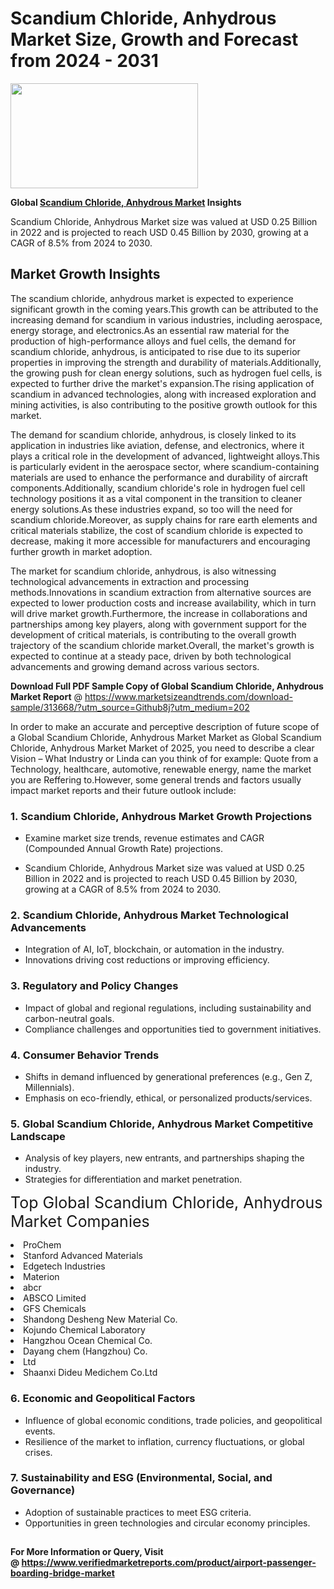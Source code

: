 <H1>Scandium Chloride, Anhydrous Market Size, Growth and Forecast from 2024 - 2031</H1><img class="aligncenter size-medium wp-image-584254" src="https://thirdeyenews.in/wp-content/uploads/2024/09/Global-Market-Research-300x168.jpeg" alt="" width="300" height="168" /><p><strong>Global&nbsp;<a href="https://www.marketsizeandtrends.com/download-sample/313668/?utm_source=Github8j?utm_medium=202">Scandium Chloride, Anhydrous Market</a> Insights</strong></p><p>Scandium Chloride, Anhydrous Market size was valued at USD 0.25 Billion in 2022 and is projected to reach USD 0.45 Billion by 2030, growing at a CAGR of 8.5% from 2024 to 2030.</p><p><h2>Market Growth Insights</h2> <p>The scandium chloride, anhydrous market is expected to experience significant growth in the coming years.This growth can be attributed to the increasing demand for scandium in various industries, including aerospace, energy storage, and electronics.As an essential raw material for the production of high-performance alloys and fuel cells, the demand for scandium chloride, anhydrous, is anticipated to rise due to its superior properties in improving the strength and durability of materials.Additionally, the growing push for clean energy solutions, such as hydrogen fuel cells, is expected to further drive the market's expansion.The rising application of scandium in advanced technologies, along with increased exploration and mining activities, is also contributing to the positive growth outlook for this market.</p> <p>The demand for scandium chloride, anhydrous, is closely linked to its application in industries like aviation, defense, and electronics, where it plays a critical role in the development of advanced, lightweight alloys.This is particularly evident in the aerospace sector, where scandium-containing materials are used to enhance the performance and durability of aircraft components.Additionally, scandium chloride's role in hydrogen fuel cell technology positions it as a vital component in the transition to cleaner energy solutions.As these industries expand, so too will the need for scandium chloride.Moreover, as supply chains for rare earth elements and critical materials stabilize, the cost of scandium chloride is expected to decrease, making it more accessible for manufacturers and encouraging further growth in market adoption.<p>The market for scandium chloride, anhydrous, is also witnessing technological advancements in extraction and processing methods.Innovations in scandium extraction from alternative sources are expected to lower production costs and increase availability, which in turn will drive market growth.Furthermore, the increase in collaborations and partnerships among key players, along with government support for the development of critical materials, is contributing to the overall growth trajectory of the scandium chloride market.Overall, the market's growth is expected to continue at a steady pace, driven by both technological advancements and growing demand across various sectors.</p> <p><span class=""><strong>Download Full PDF Sample Copy of Global Scandium Chloride, Anhydrous Market Report</strong> @ <a href="https://www.marketsizeandtrends.com/download-sample/313668/?utm_source=Github8j?utm_medium=202" target="_blank">https://www.marketsizeandtrends.com/download-sample/313668/?utm_source=Github8j?utm_medium=202</a></span></p><p>In order to make an accurate and perceptive description of future scope of a Global&nbsp;Scandium Chloride, Anhydrous Market Market as Global&nbsp;Scandium Chloride, Anhydrous Market Market of 2025, you need to describe a clear Vision &ndash; What Industry or Linda can you think of for example: Quote from a Technology, healthcare, automotive, renewable energy, name the market you are Reffering to.However, some general trends and factors usually impact market reports and their future outlook include:</p><h3>1.&nbsp;<strong>Scandium Chloride, Anhydrous Market Growth Projections</strong></h3><ul><li>Examine market size trends, revenue estimates and CAGR (Compounded Annual Growth Rate) projections.</li><li><p>Scandium Chloride, Anhydrous Market size was valued at USD 0.25 Billion in 2022 and is projected to reach USD 0.45 Billion by 2030, growing at a CAGR of 8.5% from 2024 to 2030.</p></li></ul><h3>2.&nbsp;<strong>Scandium Chloride, Anhydrous Market Technological Advancements</strong></h3><ul><li>Integration of AI, IoT, blockchain, or automation in the industry.</li><li>Innovations driving cost reductions or improving efficiency.</li></ul><h3>3.&nbsp;<strong>Regulatory and Policy Changes</strong></h3><ul><li>Impact of global and regional regulations, including sustainability and carbon-neutral goals.</li><li>Compliance challenges and opportunities tied to government initiatives.</li></ul><h3>4.&nbsp;<strong>Consumer Behavior Trends</strong></h3><ul><li>Shifts in demand influenced by generational preferences (e.g., Gen Z, Millennials).</li><li>Emphasis on eco-friendly, ethical, or personalized products/services.</li></ul><h3>5.&nbsp;<strong>Global Scandium Chloride, Anhydrous Market Competitive Landscape</strong></h3><ul><li>Analysis of key players, new entrants, and partnerships shaping the industry.</li><li>Strategies for differentiation and market penetration.</li></ul><p data-pm-slice="1 1 []"><span style="color: inherit; font-family: inherit; font-size: 25px;">Top Global Scandium Chloride, Anhydrous Market Companies</span></p><div class="" data-test-id=""><p><li>ProChem</li><li> Stanford Advanced Materials</li><li> Edgetech Industries</li><li> Materion</li><li> abcr</li><li> ABSCO Limited</li><li> GFS Chemicals</li><li> Shandong Desheng New Material Co.</li><li> Kojundo Chemical Laboratory</li><li> Hangzhou Ocean Chemical Co.</li><li> Dayang chem (Hangzhou) Co.</li><li> Ltd</li><li> Shaanxi Dideu Medichem Co.Ltd</li></p></div><h3>6.&nbsp;<strong>Economic and Geopolitical Factors</strong></h3><ul><li>Influence of global economic conditions, trade policies, and geopolitical events.</li><li>Resilience of the market to inflation, currency fluctuations, or global crises.</li></ul><h3>7.&nbsp;<strong>Sustainability and ESG (Environmental, Social, and Governance)</strong></h3><ul><li>Adoption of sustainable practices to meet ESG criteria.</li><li>Opportunities in green technologies and circular economy principles.</li></ul><h2><strong style="font-size: 14px;">For More Information or Query, Visit @&nbsp;</strong><a style="background-color: #ffffff; font-size: 14px;" href="https://www.marketsizeandtrends.com/report/scandium-chloride-anhydrous-market/" target="_blank">https://www.verifiedmarketreports.com/product/airport-passenger-boarding-bridge-market</a></h2>